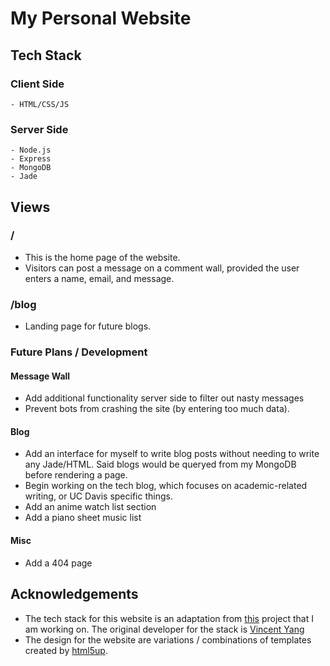 # My Personal Website
## Tech Stack
### Client Side
    - HTML/CSS/JS
### Server Side
    - Node.js
    - Express
    - MongoDB
    - Jade

## Views
### /
- This is the home page of the website.
- Visitors can post a message on a comment wall, provided the user enters a
name, email, and message.

### /blog
- Landing page for future blogs.

### Future Plans / Development
#### Message Wall
- Add additional functionality server side to filter out nasty messages
- Prevent bots from crashing the site (by entering too much data).
#### Blog
- Add an interface for myself to write blog posts without needing to write
any Jade/HTML. Said blogs would be queryed from my MongoDB before rendering a
page.
- Begin working on the tech blog, which focuses on academic-related writing,
or UC Davis specific things.
- Add an anime watch list section
- Add a piano sheet music list
#### Misc
- Add a 404 page


## Acknowledgements
- The tech stack for this website is an adaptation from 
[this](https://github.com/BCNC/bcnc.github.io) project that I am working on.
The original developer for the stack is [Vincent Yang](https://vincentyang.me)
- The design for the website are variations / combinations of templates created
by [html5up](https://html5up.net).
